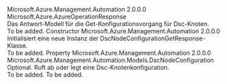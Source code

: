 <Type Name="DscNodeConfigurationGetResponse" FullName="Microsoft.Azure.Management.Automation.Models.DscNodeConfigurationGetResponse">
  <TypeSignature Language="C#" Value="public class DscNodeConfigurationGetResponse : Microsoft.Azure.AzureOperationResponse" />
  <TypeSignature Language="ILAsm" Value=".class public auto ansi beforefieldinit DscNodeConfigurationGetResponse extends Microsoft.Azure.AzureOperationResponse" />
  <TypeSignature Language="DocId" Value="T:Microsoft.Azure.Management.Automation.Models.DscNodeConfigurationGetResponse" />
  <TypeSignature Language="VB.NET" Value="Public Class DscNodeConfigurationGetResponse&#xA;Inherits AzureOperationResponse" />
  <TypeSignature Language="F#" Value="type DscNodeConfigurationGetResponse = class&#xA;    inherit AzureOperationResponse" />
  <AssemblyInfo>
    <AssemblyName>Microsoft.Azure.Management.Automation</AssemblyName>
    <AssemblyVersion>2.0.0.0</AssemblyVersion>
  </AssemblyInfo>
  <Base>
    <BaseTypeName>Microsoft.Azure.AzureOperationResponse</BaseTypeName>
  </Base>
  <Interfaces />
  <Docs>
    <summary>
            Das Antwort-Modell für die Get-Konfigurationsvorgang für Dsc-Knoten.
            </summary>
    <remarks>To be added.</remarks>
  </Docs>
  <Members>
    <Member MemberName=".ctor">
      <MemberSignature Language="C#" Value="public DscNodeConfigurationGetResponse ();" />
      <MemberSignature Language="ILAsm" Value=".method public hidebysig specialname rtspecialname instance void .ctor() cil managed" />
      <MemberSignature Language="DocId" Value="M:Microsoft.Azure.Management.Automation.Models.DscNodeConfigurationGetResponse.#ctor" />
      <MemberSignature Language="VB.NET" Value="Public Sub New ()" />
      <MemberType>Constructor</MemberType>
      <AssemblyInfo>
        <AssemblyName>Microsoft.Azure.Management.Automation</AssemblyName>
        <AssemblyVersion>2.0.0.0</AssemblyVersion>
      </AssemblyInfo>
      <Parameters />
      <Docs>
        <summary>
            Initialisiert eine neue Instanz der DscNodeConfigurationGetResponse-Klasse.
            </summary>
        <remarks>To be added.</remarks>
      </Docs>
    </Member>
    <Member MemberName="NodeConfiguration">
      <MemberSignature Language="C#" Value="public Microsoft.Azure.Management.Automation.Models.DscNodeConfiguration NodeConfiguration { get; set; }" />
      <MemberSignature Language="ILAsm" Value=".property instance class Microsoft.Azure.Management.Automation.Models.DscNodeConfiguration NodeConfiguration" />
      <MemberSignature Language="DocId" Value="P:Microsoft.Azure.Management.Automation.Models.DscNodeConfigurationGetResponse.NodeConfiguration" />
      <MemberSignature Language="VB.NET" Value="Public Property NodeConfiguration As DscNodeConfiguration" />
      <MemberSignature Language="F#" Value="member this.NodeConfiguration : Microsoft.Azure.Management.Automation.Models.DscNodeConfiguration with get, set" Usage="Microsoft.Azure.Management.Automation.Models.DscNodeConfigurationGetResponse.NodeConfiguration" />
      <MemberType>Property</MemberType>
      <AssemblyInfo>
        <AssemblyName>Microsoft.Azure.Management.Automation</AssemblyName>
        <AssemblyVersion>2.0.0.0</AssemblyVersion>
      </AssemblyInfo>
      <ReturnValue>
        <ReturnType>Microsoft.Azure.Management.Automation.Models.DscNodeConfiguration</ReturnType>
      </ReturnValue>
      <Docs>
        <summary>
            Optional. Ruft ab oder legt eine Dsc-Knotenkonfiguration.
            </summary>
        <value>To be added.</value>
        <remarks>To be added.</remarks>
      </Docs>
    </Member>
  </Members>
</Type>